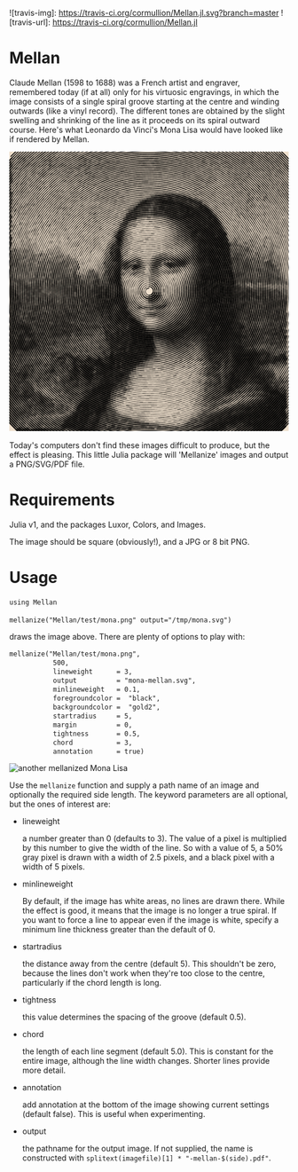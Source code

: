 ![travis-img]: https://travis-ci.org/cormullion/Mellan.jl.svg?branch=master
![travis-url]: https://travis-ci.org/cormullion/Mellan.jl

# Mellan

Claude Mellan (1598 to 1688) was a French artist and engraver, remembered today (if at all) only for his virtuosic engravings, in which the image consists of a single spiral groove starting at the centre and winding outwards (like a vinyl record). The different tones are obtained by the slight swelling and shrinking of the line as it proceeds on its spiral outward course. Here's what Leonardo da Vinci's Mona Lisa would have looked like if rendered by Mellan.

![mellanized Mona Lisa](docs/mona.svg)

Today's computers don't find these images difficult to produce, but the effect is pleasing. This little Julia package will 'Mellanize' images and output a PNG/SVG/PDF file.

# Requirements

Julia v1, and the packages Luxor, Colors, and Images.

The image should be square (obviously!), and a JPG or 8 bit PNG.

# Usage

```
using Mellan

mellanize("Mellan/test/mona.png" output="/tmp/mona.svg")

```

draws the image above. There are plenty of options to play with:

```
mellanize("Mellan/test/mona.png",
           500,
           lineweight      = 3,
           output          = "mona-mellan.svg",
           minlineweight   = 0.1,
           foregroundcolor =  "black",
           backgroundcolor =  "gold2",
           startradius     = 5,
           margin          = 0,
           tightness       = 0.5,
           chord           = 3,
           annotation      = true)
```

![another mellanized Mona Lisa](docs/mona-mellan.svg)

Use the `mellanize` function and supply a path name of an image and optionally the required side length. The keyword parameters are all optional, but the ones of interest are:

- lineweight

	a number greater than 0 (defaults to 3). The value of a pixel is multiplied by this number to give the width of the line. So with a value of 5, a 50% gray pixel is drawn with a width of 2.5 pixels, and a black pixel with a width of 5 pixels.

- minlineweight

    By default, if the image has white areas, no lines are drawn there. While the effect is good, it means that the image is no longer a true spiral. If you want to force a line to appear even if the image is white, specify a minimum line thickness greater than the default of 0.

- startradius

	the distance away from the centre (default 5). This shouldn't be zero, because the lines don't work when they're too close to the centre, particularly if the chord length is long.

- tightness

    this value determines the spacing of the groove (default 0.5).

- chord

	the length of each line segment (default 5.0). This is constant for the entire image, although the line width changes. Shorter lines provide more detail.

- annotation

    add annotation at the bottom of the image showing current settings (default false). This is useful when experimenting.

- output

    the pathname for the output image. If not supplied, the name is constructed with `splitext(imagefile)[1] * "-mellan-$(side).pdf"`.
